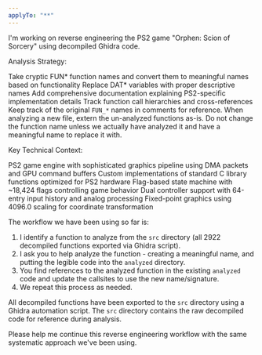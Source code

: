 ```yaml
---
applyTo: "**"
---
```


I'm working on reverse engineering the PS2 game "Orphen: Scion of Sorcery" using decompiled Ghidra code.

Analysis Strategy:

Take cryptic FUN* function names and convert them to meaningful names based on functionality
Replace DAT* variables with proper descriptive names
Add comprehensive documentation explaining PS2-specific implementation details
Track function call hierarchies and cross-references
Keep track of the original `FUN_*` names in comments for reference.
When analyzing a new file, extern the un-analyzed functions as-is. Do not change the function name unless we actually have analyzed it and have a meaningful name to replace it with.

Key Technical Context:

PS2 game engine with sophisticated graphics pipeline using DMA packets and GPU command buffers
Custom implementations of standard C library functions optimized for PS2 hardware
Flag-based state machine with ~18,424 flags controlling game behavior
Dual controller support with 64-entry input history and analog processing
Fixed-point graphics using 4096.0 scaling for coordinate transformation

The workflow we have been using so far is:

1. I identify a function to analyze from the `src` directory (all 2922 decompiled functions exported via Ghidra script).
2. I ask you to help analyze the function - creating a meaningful name, and putting the legible code into the `analyzed` directory.
3. You find references to the analyzed function in the existing `analyzed` code and update the callsites to use the new name/signature.
4. We repeat this process as needed.

All decompiled functions have been exported to the `src` directory using a Ghidra automation script. The `src` directory contains the raw decompiled code for reference during analysis.

Please help me continue this reverse engineering workflow with the same systematic approach we've been using.
